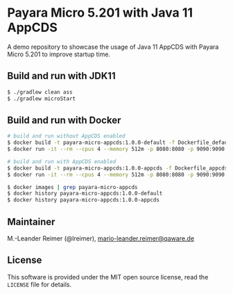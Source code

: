 # Payara Micro 5.201 with Java 11 AppCDS

A demo repository to showcase the usage of Java 11 AppCDS with Payara Micro 5.201 to improve startup time.

## Build and run with JDK11

```bash
$ ./gradlew clean ass
$ ./gradlew microStart
```

## Build and run with Docker

```bash
# build and run without AppCDS enabled
$ docker build -t payara-micro-appcds:1.0.0-default -f Dockerfile_default .
$ docker run -it --rm --cpus 4 --memory 512m -p 8080:8080 -p 9090:9090 payara-micro-appcds:1.0.0-default

# build and run with AppCDS enabled
$ docker build -t payara-micro-appcds:1.0.0-appcds -f Dockerfile_appcds .
$ docker run -it --rm --cpus 4 --memory 512m -p 8080:8080 -p 9090:9090 payara-micro-appcds:1.0.0-appcds

$ docker images | grep payara-micro-appcds
$ docker history payara-micro-appcds:1.0.0-default
$ docker history payara-micro-appcds:1.0.0-appcds
```

## Maintainer

M.-Leander Reimer (@lreimer), <mario-leander.reimer@qaware.de>

## License

This software is provided under the MIT open source license, read the `LICENSE` file for details.


